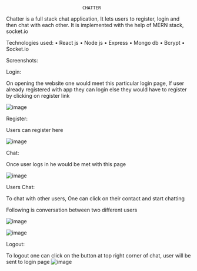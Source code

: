                                  CHATTER
 
Chatter is a full stack chat application, It lets users to register, login and then chat with each other. It is implemented with the help of MERN stack, socket.io


Technologies used:
•	React js
•	Node js
•	Express
•	Mongo db
•	Bcrypt
•	Socket.io


Screenshots:

Login:

On opening the website one would meet this particular login page,
If user already registered with app they can login else they would have to register by clicking on register link

![image](https://github.com/prakashbist28/Chatter/assets/113052349/4bea113f-9720-47ff-b41c-0b9519d357fb)



Register:

Users can register here

![image](https://github.com/prakashbist28/Chatter/assets/113052349/0d9ab4db-dbf9-4c85-a3de-800ab638aee2)



Chat: 

Once user logs in he would be met with this page

![image](https://github.com/prakashbist28/Chatter/assets/113052349/365e4194-62a2-4672-91b7-c8f14cc9e5ac)

Users Chat:

To chat with other users, One can click on their contact and start chatting

Following is conversation between two different users

![image](https://github.com/prakashbist28/Chatter/assets/113052349/a1cc35dd-4fdb-43f4-a65e-2485da412065)

![image](https://github.com/prakashbist28/Chatter/assets/113052349/2c8ec253-cb20-4db5-aa04-6cb4c0e72334)

Logout:

To logout one can click on the button at top right corner of chat, user will be sent to login page
![image](https://github.com/prakashbist28/Chatter/assets/113052349/d5f9dece-5a91-49dc-9eba-442be06b7a3c)



